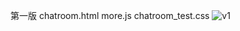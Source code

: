 第一版 chatroom.html
      more.js
      chatroom_test.css
      ![v1](https://github.com/user-attachments/assets/a34d94b6-25ec-476c-97ed-b5cb4ef248af)

